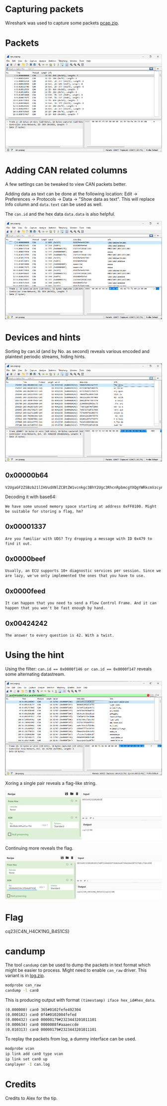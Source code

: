 # Capturing packets

Wireshark was used to capture some packets [pcap.zip](workdir/pcap.zip).

# Packets

![](screenshots/1.png)

# Adding CAN related columns

A few settings can be tweaked to view CAN packets better.

Adding data as text can be done at the following location: Edit -> Preferences -> Protocols -> Data -> "Show data as text". This will replace Info column and `data.text` can be used as well.

The `can.id` and the hex data `data.data` is also helpful.

![](screenshots/2.png)

# Devices and hints

Sorting by can.id (and by No. as second) reveals various encoded and plaintext periodic streams, hiding hints.

![](screenshots/3.png)

## 0x00000b64
```
V2UgaGF2ZSBzb21lIHVudXNlZCBtZW1vcnkgc3BhY2Ugc3RhcnRpbmcgYXQgYWRkcmVzcyAweEZGODEwMC4gTWlnaHQgYmUgc3VpdGFibGUgZm9yIHN0b3JpbmcgYSBmbGFnLCBobT8=  
```
Decoding it with base64:
```
We have some unused memory space starting at address 0xFF8100. Might be suitable for storing a flag, hm?
```

## 0x00001337
```
Are you familiar with UDS? Try dropping a message with ID 0x479 to find it out.
```

## 0x0000beef
```
Usually, an ECU supports 10+ diagnostic services per session. Since we are lazy, we've only implemented the ones that you have to use.
```

## 0x0000feed
```
It can happen that you need to send a Flow Control Frame. And it can happen that you won't be fast enough by hand.
```

## 0x00424242
```
The answer to every question is 42. With a twist.
```

# Using the hint
Using the filter: `can.id == 0x0000f146 or can.id == 0x0000f147` reveals some alternating datastream.

![](screenshots/4.png)

Xoring a single pair reveals a flag-like string.

![](screenshots/5.png)

Continuing more reveals the flag.

![](screenshots/6.png)

# Flag
cq23{C4N_H4CK1NG_B4S1CS}

# candump 
The tool `candump` can be used to dump the packets in text format which might be easier to process. Might need to enable `can_raw` driver. This variant is in [log.zip](workdir/log.zip).

```bash
modprobe can_raw
candump -l can0
```

This is producing output with format `(timestamp) iface hex_id#hex_data`.

```
(0.000000) can0 365#0102fefe492304
(0.000182) can0 0f4#0102004fefed
(0.000432) can0 00000179#2323443201011101
(0.000634) can0 0000008f#aaaeccde
(0.010313) can0 00000179#2323443201011101
```

To replay the packets from log, a dummy interface can be used.

```bash
modprobe vcan
ip link add can0 type vcan
ip link set can0 up
canplayer -I can.log
```

# Credits

Credits to Alex for the tip.